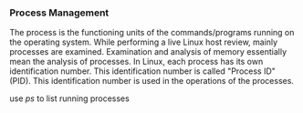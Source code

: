 ### Process Management
The process is the functioning units of the commands/programs running on the operating system. While performing a live Linux host review, mainly processes are examined. Examination and analysis of memory essentially mean the analysis of processes. In Linux, each process has its own identification number. This identification number is called "Process ID" (PID). This identification number is used in the operations of the processes.

use *ps* to list running processes 

